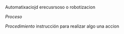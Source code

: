 Automatixaciojd erecusrsoso o robotizacion

*Proceso*

*Procedimiento* instrucción  para realizar algo una accion
